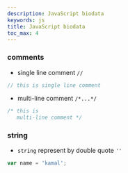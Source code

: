 ```yaml
---
description: JavaScript biodata
keywords: js
title: JavaScript biodata
toc_max: 4
---
```


### comments

* single line comment `//`

```js
// this is single line comment
```

* multi-line comment `/*...*/`

```js
/* this is
   multi-line comment */
```

### string

* `string` represent by double quote `''`

```js
var name = 'kamal';
```
